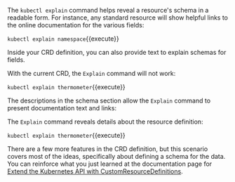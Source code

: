 The `kubectl explain` command helps reveal a resource's schema in a readable form. For instance, any standard resource will show helpful links to the online documentation for the various fields:

`kubectl explain namespace`{{execute}}

Inside your CRD definition, you can also provide text to explain schemas for fields.

With the current CRD, the `Explain` command will not work:

`kubectl explain thermometer`{{execute}}

The descriptions in the schema section allow the `Explain` command to present documentation text and links:

The `Explain` command reveals details about the resource definition:

`kubectl explain thermometer`{{execute}}

There are a few more features in the CRD definition, but this scenario covers most of the ideas, specifically about defining a schema for the data. You can reinforce what you just learned at the documentation page for [Extend the Kubernetes API with CustomResourceDefinitions](https://kubernetes.io/docs/tasks/extend-kubernetes/custom-resources/custom-resource-definitions).
